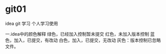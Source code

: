 # git01
idea git 学习
个人学习使用

一.idea中的颜色解释
    绿色，已经加入控制暂未提交
    红色，未加入版本控制
    蓝色，加入，已提交，有改动
    白色，加入，已提交，无改动
    灰色：版本控制已忽略文件。
